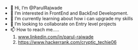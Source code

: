 - 👋 Hi, I’m @ParulRajwade
- 👀 I’m interested in FrontEnd and BackEnd Development.
- 🌱 I’m currently learning about how i can upgrade my skills
- 💞️ I’m looking to collaborate on Entry level projects
- 📫 How to reach me.....
    1. www.linkedin.com/in/parul-rajwade
    2. https://www.hackerrank.com/cryptic_techie06

<!---
ParulRajwade/ParulRajwade is a ✨ special ✨ repository because its `README.md` (this file) appears on your GitHub profile.
You can click the Preview link to take a look at your changes.
--->

